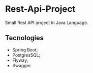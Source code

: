 # Rest-Api-Project
Small Rest API project in Java Language.

## Tecnologies

- Spring Boot;
- PostgresSQL;
- Flyway;
- Swagger.
